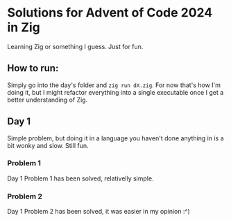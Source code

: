# Solutions for Advent of Code 2024 in Zig

Learning Zig or something I guess. Just for fun.

## How to run:
Simply go into the day's folder and `zig run dX.zig`. For now that's how I'm doing it, but I might refactor everything into a single executable once I get a better understanding of Zig.

## Day 1 
Simple problem, but doing it in a language you haven't done anything in is a bit wonky and slow. Still fun.
### Problem 1
Day 1 Problem 1 has been solved, relativelly simple.
### Problem 2 
Day 1 Problem 2 has been solved, it was easier in my opinion :^)
